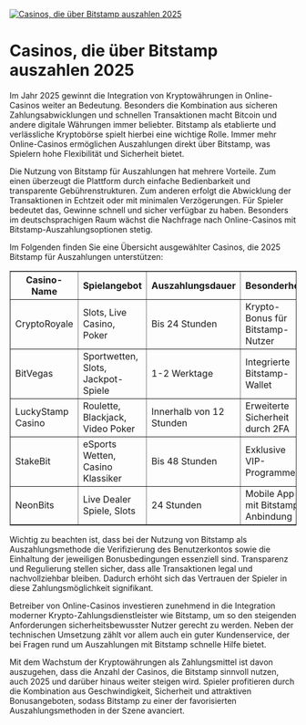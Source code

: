 [![Casinos, die über Bitstamp auszahlen 2025](https://123-caf.pages.dev/gitsignup.png)](https://vrmoo.ru/Bt82HjjY)

<h1>Casinos, die über Bitstamp auszahlen 2025</h1> <p>Im Jahr 2025 gewinnt die Integration von Kryptowährungen in Online-Casinos weiter an Bedeutung. Besonders die Kombination aus sicheren Zahlungsabwicklungen und schnellen Transaktionen macht Bitcoin und andere digitale Währungen immer beliebter. Bitstamp als etablierte und verlässliche Kryptobörse spielt hierbei eine wichtige Rolle. Immer mehr Online-Casinos ermöglichen Auszahlungen direkt über Bitstamp, was Spielern hohe Flexibilität und Sicherheit bietet.</p>  <p>Die Nutzung von Bitstamp für Auszahlungen hat mehrere Vorteile. Zum einen überzeugt die Plattform durch einfache Bedienbarkeit und transparente Gebührenstrukturen. Zum anderen erfolgt die Abwicklung der Transaktionen in Echtzeit oder mit minimalen Verzögerungen. Für Spieler bedeutet das, Gewinne schnell und sicher verfügbar zu haben. Besonders im deutschsprachigen Raum wächst die Nachfrage nach Online-Casinos mit Bitstamp-Auszahlungsoptionen stetig.</p>  <p>Im Folgenden finden Sie eine Übersicht ausgewählter Casinos, die 2025 Bitstamp für Auszahlungen unterstützen:</p>  <table border="1" cellpadding="6" cellspacing="0" style="border-collapse: collapse; width: 100%; max-width: 700px;"> <thead> <tr> <th>Casino-Name</th> <th>Spielangebot</th> <th>Auszahlungsdauer</th> <th>Besonderheit</th> </tr> </thead> <tbody> <tr> <td>CryptoRoyale</td> <td>Slots, Live Casino, Poker</td> <td>Bis 24 Stunden</td> <td>Krypto-Bonus für Bitstamp-Nutzer</td> </tr> <tr> <td>BitVegas</td> <td>Sportwetten, Slots, Jackpot-Spiele</td> <td>1-2 Werktage</td> <td>Integrierte Bitstamp-Wallet</td> </tr> <tr> <td>LuckyStamp Casino</td> <td>Roulette, Blackjack, Video Poker</td> <td>Innerhalb von 12 Stunden</td> <td>Erweiterte Sicherheit durch 2FA</td> </tr> <tr> <td>StakeBit</td> <td>eSports Wetten, Casino Klassiker</td> <td>Bis 48 Stunden</td> <td>Exklusive VIP-Programme</td> </tr> <tr> <td>NeonBits</td> <td>Live Dealer Spiele, Slots</td> <td>24 Stunden</td> <td>Mobile App mit Bitstamp-Anbindung</td> </tr> </tbody> </table>  <p>Wichtig zu beachten ist, dass bei der Nutzung von Bitstamp als Auszahlungsmethode die Verifizierung des Benutzerkontos sowie die Einhaltung der jeweiligen Bonusbedingungen essenziell sind. Transparenz und Regulierung stellen sicher, dass alle Transaktionen legal und nachvollziehbar bleiben. Dadurch erhöht sich das Vertrauen der Spieler in diese Zahlungsmöglichkeit signifikant.</p>  <p>Betreiber von Online-Casinos investieren zunehmend in die Integration moderner Krypto-Zahlungsdienstleister wie Bitstamp, um so den steigenden Anforderungen sicherheitsbewusster Nutzer gerecht zu werden. Neben der technischen Umsetzung zählt vor allem auch ein guter Kundenservice, der bei Fragen rund um Auszahlungen mit Bitstamp schnelle Hilfe bietet.</p>  <p>Mit dem Wachstum der Kryptowährungen als Zahlungsmittel ist davon auszugehen, dass die Anzahl der Casinos, die Bitstamp sinnvoll nutzen, auch 2025 und darüber hinaus weiter steigen wird. Spieler profitieren durch die Kombination aus Geschwindigkeit, Sicherheit und attraktiven Bonusangeboten, sodass Bitstamp zu einer der favorisierten Auszahlungsmethoden in der Szene avanciert.</p>